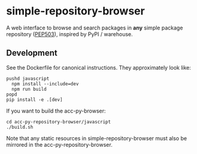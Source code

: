 # simple-repository-browser

A web interface to browse and search packages in **any** simple package repository ([PEP503](https://www.python.org/dev/peps/pep-0503/)), inspired by PyPI / warehouse.


## Development

See the Dockerfile for canonical instructions. They approximately look like:

```
pushd javascript
  npm install --include=dev
  npm run build
popd
pip install -e .[dev]
```


If you want to build the acc-py-browser:

```
cd acc-py-repository-browser/javascript
./build.sh
```

Note that any static resources in simple-repository-browser must also be mirrored in the acc-py-repository-browser.
